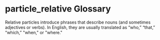 # particle_relative Glossary
Relative particles introduce phrases that describe nouns (and sometimes adjectives or verbs). In English, they are usually translated as “who,” “that,” “which,” "when," or "where."